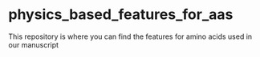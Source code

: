 # physics_based_features_for_aas
This repository is where you can find the features for amino acids used in our manuscript
